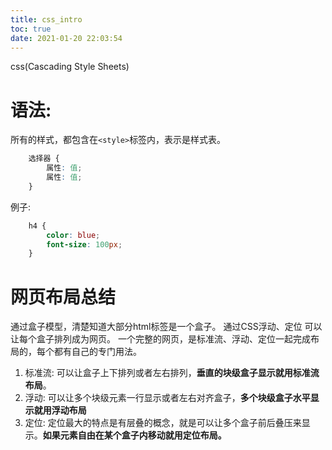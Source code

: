 ```yaml
---
title: css_intro
toc: true
date: 2021-01-20 22:03:54
---
```

css(Cascading Style Sheets)

# 语法:
所有的样式，都包含在`<style>`标签内，表示是样式表。
```css
    选择器 {
        属性: 值;
        属性: 值;
    }
```
例子:
```css
    h4 {
        color: blue;
        font-size: 100px;
    }
```

# 网页布局总结

通过盒子模型，清楚知道大部分html标签是一个盒子。
通过CSS浮动、定位 可以让每个盒子排列成为网页。
一个完整的网页，是标准流、浮动、定位一起完成布局的，每个都有自己的专门用法。

1. 标准流: 可以让盒子上下排列或者左右排列，**垂直的块级盒子显示就用标准流布局**。
2. 浮动: 可以让多个块级元素一行显示或者左右对齐盒子，**多个块级盒子水平显示就用浮动布局**
3. 定位: 定位最大的特点是有层叠的概念，就是可以让多个盒子前后叠压来显示。**如果元素自由在某个盒子内移动就用定位布局。**

